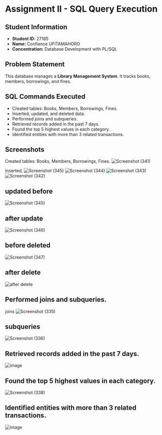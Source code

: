 # Assignment II - SQL Query Execution

## Student Information
- **Student ID:** 27185
- **Name:** Confiance UFITAMAHORO
- **Concentration:** Database Development with PL/SQL

## Problem Statement
This database manages a **Library Management System**. It tracks books, members, borrowings, and fines.

## SQL Commands Executed
- Created tables: Books, Members, Borrowings, Fines.
- Inserted, updated, and deleted data.
- Performed joins and subqueries.
- Retrieved records added in the past 7 days.
- Found the top 5 highest values in each category.
- Identified entities with more than 3 related transactions.

## Screenshots
Created tables: Books, Members, Borrowings, Fines.
![Screenshot (341)](https://github.com/user-attachments/assets/727e56f4-64ef-4572-8409-7901effe14d0)

Inserted, 
![Screenshot (345)](https://github.com/user-attachments/assets/1b44f3e0-5904-499e-a295-e7cb6a8e8a9d)
![Screenshot (344)](https://github.com/user-attachments/assets/255377b7-4eec-450f-b555-d6d916bce1dd)
![Screenshot (343)](https://github.com/user-attachments/assets/08e6ee16-bd41-4b74-8bf5-e2bcdac16e80)
![Screenshot (342)](https://github.com/user-attachments/assets/15077523-29d0-4452-9ce5-6953bbcbfec7)

## updated before
![Screenshot (345)](https://github.com/user-attachments/assets/b2a7c40d-8e2c-4921-bd1f-55241da7b5b8)

## after update
![Screenshot (346)](https://github.com/user-attachments/assets/d0333c34-51a9-4211-a48b-193b521b3688)

## before deleted 
![Screenshot (347)](https://github.com/user-attachments/assets/3504eaeb-c718-4dab-b0db-ad41712ce421)

## after delete
![after delete](https://github.com/user-attachments/assets/350eefb7-113e-4dc8-ba79-d55b05c272e6)

## Performed joins and subqueries.
joins
![Screenshot (335)](https://github.com/user-attachments/assets/bcf88e33-c561-4a3d-8506-7c13ae18d6b3)

## subqueries
![Screenshot (336)](https://github.com/user-attachments/assets/d0eec7ec-99f1-47a6-89f7-e009a3ec50a6)

## Retrieved records added in the past 7 days.
![image](https://github.com/user-attachments/assets/ddafab1a-3fb5-4626-ae9d-ebc3478ccbb7)

## Found the top 5 highest values in each category.
![Screenshot (338)](https://github.com/user-attachments/assets/dad731a7-4fb7-4980-9d01-db80cf9cdfda)

## Identified entities with more than 3 related transactions.
![image](https://github.com/user-attachments/assets/fee919dc-6ad1-406f-8d75-1177995aa66b)





